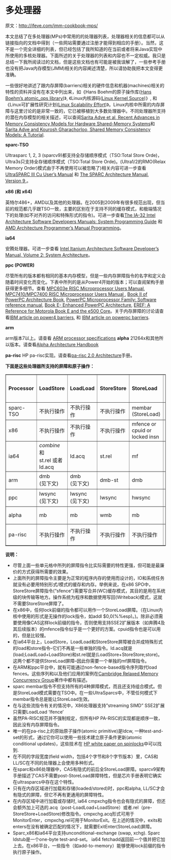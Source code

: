 # 多处理器

原文：http://ifeve.com/jmm-cookbook-mps/



​        本文总结了在多处理器(MPs)中常用的的处理器列表，处理器相关的信息都可以从链接指向的文档中得到（一些网站需要通过注册才能得到相应的手册）。当然，这不是一个完全详细的列表，但已经包括了我所知道的在当前或者将来Java实现中所使用的多核处理器。下面所述的关于处理器的列表和内容也不一定权威。我只是总结一下我所阅读过的文档，但是这些文档也有可能是被我误解了，一些参考手册也没有把Java内存模型(JMM)相关的内容阐述清楚，所以请协助我把本文变得更准确。

​        一些很好地讲述了跟内存屏障(barriers)相关的硬件信息和机器(machines)相关的特性的资料并没有在本文中列出来，如《Hans Boehm的原子操作库([Hans Boehm’s atomic_ops library](http://www.hpl.hp.com/research/linux/atomic_ops/))》,  《Linux内核源码([Linux Kernel Source](http://kernel.org/))》, 和 《Linux可扩展性研究计划([Linux Scalability Effort](http://lse.sourceforge.net/))》。Linux内核中所需的内存屏障与这里讨论的是非常一致的，它已被移植到大多数处理器中。不同处理器所支持的潜在内存模型的相关描述，可以查阅[Sarita Adve et al, Recent Advances in Memory Consistency Models for Hardware Shared-Memory Systems](http://rsim.cs.uiuc.edu/~sadve/)和 [Sarita Adve and Kourosh Gharachorloo, Shared Memory Consistency Models: A Tutorial](http://rsim.cs.uiuc.edu/~sadve/).



**sparc-TSO**

Ultrasparc 1, 2, 3 (sparcv9)都支持全存储顺序模式（TSO:Total Store Orde)，Ultra3s只支持全存储顺序模式（TSO:Total Store Orde)。(Ultra1/2的RMO(Relax Memory Order)模式由于不再使用可以被忽略了)相关内容可进一步查看 [UltraSPARC III Cu User’s Manual](http://www.sun.com/processors/manuals/index.html) 和 [The SPARC Architecture Manual, Version 9 ](http://www.sparc.com/resource.htm)。



**x86 (和 x64)**

英特尔486+，AMD以及其他的处理器。在2005到2009年有很多规范出现，但当前的规范都几乎跟TSO一致，主要的区别在于支持不同的缓存模式，和极端情况下的处理(如不对齐的访问和特殊形式的指令)。可进一步查看[The IA-32 Intel Architecture Software Developers Manuals: System Programming Guide](http://www.intel.com/products/processor/manuals/) 和 [AMD Architecture Programmer’s Manual Programming](http://www.amd.com/us-en/Processors/DevelopWithAMD/0,,30_2252_875_7044,00.html)。



**ia64**

安腾处理器。可进一步查看 [Intel Itanium Architecture Software Developer’s Manual, Volume 2: System Architecture](http://developer.intel.com/design/itanium/manuals/iiasdmanual.htm)。



**ppc (POWER)**

尽管所有的版本都有相同的基本内存模型，但是一些内存屏障指令的名字和定义会随着时间变化而变化。下表中所列的是从Power4开始的版本；可以查阅架构手册获得更多细节。查看 [MPC603e RISC Microprocessor Users Manual](http://www.motorola.com/PowerPC/), [MPC7410/MPC7400 RISC Microprocessor Users Manual ](http://www.motorola.com/PowerPC/), [Book II of PowerPC Architecture Book](http://www-106.ibm.com/developerworks/eserver/articles/archguide.html), [PowerPC Microprocessor Family: Software reference manual](http://www-3.ibm.com/chips/techlib/techlib.nsf/techdocs/F6153E213FDD912E87256D49006C6541), [Book E- Enhanced PowerPC Architecture](http://www-3.ibm.com/chips/techlib/techlib.nsf/techdocs/852569B20050FF778525699600682CC7), [EREF: A Reference for Motorola Book E and the e500 Core](http://e-www.motorola.com/webapp/sps/site/overview.jsp?nodeId=03M943030450467M0ys3k3KQ)。关于内存屏障的讨论请查看[IBM article on power4 barriers](http://www-1.ibm.com/servers/esdd/articles/power4_mem.html), 和 [IBM article on powerpc barriers](http://www-106.ibm.com/developerworks/eserver/articles/powerpc.html).



**arm**

arm版本7以上。请查看 [ARM processor specifications](http://infocenter.arm.com/help/index.jsp) **alpha** 21264x和其他所以版本。请查看[Alpha Architecture Handbook](http://www.alphalinux.org/docs/alphaahb.html)



**pa-risc**
HP pa-risc实现。请查看[pa-risc 2.0 Architecture](http://h21007.www2.hp.com/dspp/tech/tech_TechDocumentDetailPage_IDX/1,1701,2533,00.html)手册。

**下面是这些处理器所支持的屏障和原子操作：**

<table border="1" cellspacing="1" cellpadding="2">
<tbody>
<tr>
<td><b>Processor</b></td>
<td><b>LoadStore</b></td>
<td><b>LoadLoad</b></td>
<td><b>StoreStore</b></td>
<td><b>StoreLoad</b></td>
<td><b>Data<br>
dependency<br>
orders loads?</b></td>
<td><b>Atomic<br>
Conditional</b></td>
<td><b>Other<br>
Atomics</b></td>
<td><b>Atomics<br>
provide<br>
barrier?</b></td>
</tr>
<tr>
<td>sparc-TSO</td>
<td>不执行操作</td>
<td>不执行操作</td>
<td>不执行操作</td>
<td>membar<br>
(StoreLoad)</td>
<td>是</td>
<td>CAS:<br>
casa</td>
<td>swap,<br>
ldstub</td>
<td>全部</td>
</tr>
<tr>
<td>x86</td>
<td>不执行操作</td>
<td>不执行操作</td>
<td>不执行操作</td>
<td>mfence or<br>
cpuid or<br>
locked insn</td>
<td>是</td>
<td>CAS:<br>
cmpxchg</td>
<td>xchg,<br>
locked insn</td>
<td>全部</td>
</tr>
<tr>
<td>ia64</td>
<td><em>combine<br>
</em>和<br>
st.rel 或者<br>
ld.acq</td>
<td>ld.acq</td>
<td>st.rel</td>
<td>mf</td>
<td>是</td>
<td>CAS:<br>
cmpxchg</td>
<td>xchg,<br>
fetchadd</td>
<td>部分 +<br>
acq/rel</td>
</tr>
<tr>
<td>arm</td>
<td>dmb<br>
(见下文)</td>
<td>dmb<br>
(见下文)</td>
<td>dmb-st</td>
<td>dmb</td>
<td>只能间接</td>
<td>LL/SC:<br>
ldrex/strex</td>
<td></td>
<td>仅针对部分</td>
</tr>
<tr>
<td>ppc</td>
<td>lwsync<br>
(见下文)</td>
<td>lwsync<br>
(见下文)</td>
<td>lwsync</td>
<td>hwsync</td>
<td>只能间接</td>
<td>LL/SC:<br>
ldarx/stwcx</td>
<td></td>
<td>仅针对部分</td>
</tr>
<tr>
<td>alpha</td>
<td>mb</td>
<td>mb</td>
<td>wmb</td>
<td>mb</td>
<td>否</td>
<td>LL/SC:<br>
ldx_l/stx_c</td>
<td></td>
<td>仅针对部分</td>
</tr>
<tr>
<td>pa-risc</td>
<td>不执行操作</td>
<td>不执行操作</td>
<td>不执行操作</td>
<td>不执行操作</td>
<td>是</td>
<td><em>build<br>
from<br>
</em>ldcw</td>
<td>ldcw</td>
<td><em>无</em></td>
</tr>
</tbody>
</table>



**说明：**

- 尽管上面一些单元格中所列的屏障指令比实际需要的特性更强，但可能是最廉价的方式获得所需要的效果。
- 上面所列的屏障指令主要是为正常的程序内存的使用而设计的，IO和系统任务就没有必要用特别形式/模式的缓存和内存。举例来说，在x86 SPO中，StoreStore屏障指令(“sfence”)需要写合并(WC)缓存模式，其目的是用在系统级的块传输等地方。操作系统为程序和数据使用写回(Writeback)模式，这就不需要StoreStore屏障了。
- 在x86中，任何lock前缀的指令都可以用作一个StoreLoad屏障。（在Linux内核中使用的形式是无操作的lock指令，如addl $0,0(%%esp)。)。除非必须需要使用像CAS这样lock前缀的指令，否则使用支持SSE2扩展版本（如奔腾4及其后续版本）的mfence指令似乎是一个更好的方案。cpuid指令也是可以用的，但是比较慢。
- 在ia64平台上，LoadStore，LoadLoad和StoreStore屏障被合并成特殊形式的load和store指令–它们不再是一些单独的指令。ld.acq就是(load;LoadLoad+LoadStore)和st.rel就是(LoadStore+StoreStore;store)。这两个都不提供StoreLoad屏障–因此你需要一个单独的mf屏障指令。
- 在ARM和ppc平台中，就有可能通过non-fence-based指令序列取代load fences。这些序列和以及他们应用的案例在[Cambridge Relaxed Memory Concurrency Group](http://www.cl.cam.ac.uk/~pes20/ppc-supplemental/)著作中都有描述。
- sparc membar指令不但支持所有的4种屏障模式，而且还支持组合模式。但是StoreLoad模式需要在TSO中。在一些UltraSparcs中，不管任何模式下membar指令总是能让StoreLoad生效。
- 在与这些流指令有关的情况中，X86处理器支持”streaming SIMD” SSE2扩展只需要LoadLoad ‘lfence’
- 虽然PA-RISC规范并不强制规定，但所有HP PA-RISC的实现都是顺序一致，因此没有内存屏障指令。
- 唯一的在pa-risc上的原始原子操作(atomic primitive)是ldcw, 一种test-and-set的形式，通过它你可以使用一些技术建立原子条件更新(atomic conditional updates)，这些技术在 [HP white paper on spinlocks](http://h21007.www2.hp.com/hpux-devtools/CXX/hpux-devtools.0106/0014.html)中可以找到.
- 在不同的字段宽度(field width，包括4个字节和8个字节版本）里，CAS和LL/SC在不同的处理器上会使用多种形式。
- 在sparc和x86处理器中，CAS有隐式的前后全StoreLoad屏障。sparcv9架构手册描述了CAS不需要post-StoreLoad屏障特性，但是芯片手册表明它确实在ultrasparcs中存在这个特性。
- 只有在内存区域进行加载和存储(loaded/stored)时，ppc和alpha, LL/SC才会有隐式的屏障，但它不再有更通用的屏障特性。
- 在内存区域中进行加载或存储时, ia64 cmpxchg指令也会有隐式的屏障，但还会额外加上可选的.acq（post-LoadLoad+LoadStore）或者.rel（pre-StoreStore+LoadStore)修改指令。cmpxchg.acq形式可用于MonitorEnter，cmpxchg.rel可用于MonitorExit。在上述的情况中，exits和enters在没有被确定匹配的情况下，就需要ExitEnter(StoreLoad)屏障。
- Sparc,x86和ia64平台支持unconditional-exchange (swap, xchg). Sparc ldstub是一个one-byte test-and-set。 ia64 fetchadd返回前一个值并把它加上去。在x86平台，一些指令（如add-to-memory）能够使用lock前缀的指令执行原子操作。